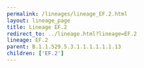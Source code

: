 ```yaml
---
permalink: /lineages/lineage_EF.2.html
layout: lineage_page
title: Lineage EF.2
redirect_to: ../lineage.html?lineage=EF.2
lineage: EF.2
parent: B.1.1.529.5.3.1.1.1.1.1.1.13
children: ['EF.2']
---
```

